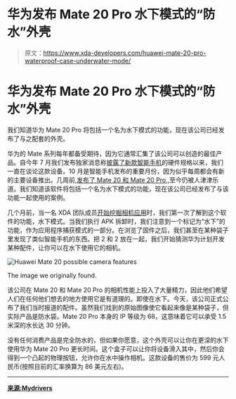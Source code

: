 # 华为发布 Mate 20 Pro 水下模式的“防水”外壳

> 原文：<https://www.xda-developers.com/huawei-mate-20-pro-waterproof-case-underwater-mode/>

# 华为发布 Mate 20 Pro 水下模式的“防水”外壳

我们知道华为 Mate 20 Pro 将包括一个名为水下模式的功能，现在该公司已经发布了与之配套的外壳。

华为的 Mate 系列每年都备受期待，因为它通常汇集了该公司可以创造的最佳产品。自今年 7 月我们发布独家消息称[披露了新款智能手机](https://www.xda-developers.com/huawei-mate-20-specifications-features-rumor/)的硬件规格以来，我们一直在谈论这款设备。10 月是智能手机发布的重要月份，因为似乎每周都会有新的主要设备推出。几周前,[发布了 Mate 20 和 Mate 20 Pro,](https://www.xda-developers.com/huawei-mate-20-huawei-mate-20-pro-specs-pricing-availability/),至今仍被人津津乐道。我们知道该软件将包括一个名为水下模式的功能，现在该公司已经发布了与该功能一起使用的案例。

几个月前，当一名 XDA 团队成员[开始挖掘相机应用](https://www.xda-developers.com/possible-huawei-mate-20-camera-features/)时，我们第一次了解到这个软件的功能，水下模式。当我们执行 APK 拆卸时，我们注意到一个标记为“水下”的功能，作为应用程序捕获模式的一部分。在浏览了固件之后，我们甚至在某种袋子里发现了类似智能手机的东西。把 2 和 2 放在一起，我们开始猜测华为计划开发某种配件，让你可以在水下使用它的相机。

 <picture>![Huawei Mate 20 possible camera features](img/d1174fbb8c957d0ae6b053f366f1bc47.png)</picture> 

The image we originally found.

该公司在 Mate 20 和 Mate 20 Pro 的相机性能上投入了大量精力，因此他们希望人们在任何他们想去的地方使用它是有道理的。即使在水下。今天，该公司正式公布了我们当时报道的配件。虽然我们找到的原始图像使它看起来像是某种袋子，但实际产品是防水袋。Mate 20 Pro 本身的 IP 等级为 68，这意味着它可以承受 1.5 米深的水长达 30 分钟。

没有任何消费产品是完全防水的，但如果你愿意，这个外壳可以让你在更深的水下使用华为 Mate 20 Pro 更长时间。这个盒子可以让你将设备滑入其中，然后你会得到一个凸起的物理按钮，允许你在水中操作相机。这款设备的售价为 599 元人民币(按照目前的汇率换算为 86 美元左右)。

* * *

[**来源:Mydrivers**](https://news.mydrivers.com/1/601/601766.htm)